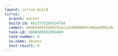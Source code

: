 ```yaml
---
layout: cirrus-build
cirrus:
  branch: master
  build-id: 6623735266934784
  commit: 69ab948455b607d2aca2e0d9d896cb9bea946b3b
  task-id: 6080600682004480
  task-number: 0
  os-name: Ubuntu
  test-result: 0
---
```

